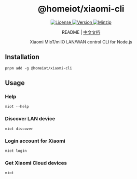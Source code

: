 <h1 align="center">@homeiot/xiaomi-cli</h1>

<p align="center">
  <a href="https://github.com/qq15725/homeiot/blob/master/LICENSE" class="mr-3">
    <img src="https://img.shields.io/npm/l/homeiot.svg" alt="License">
  </a>
  <a href="https://www.npmjs.com/package/@homeiot/xiaomi-cli">
    <img src="https://img.shields.io/npm/v/@homeiot/xiaomi-cli.svg" alt="Version">
  </a>
  <a href="https://cdn.jsdelivr.net/npm/@homeiot/xiaomi-cli/dist/index.js">
    <img src="https://img.shields.io/bundlephobia/minzip/@homeiot/xiaomi-cli" alt="Minzip">
  </a>
</p>

<p align="center">README | <a href="README_zh.md">中文文档</a></p>

<p align="center">Xiaomi MIoT/miIO LAN/WAN control CLI for Node.js</p>

## Installation

```shell
pnpm add -g @homeiot/xiaomi-cli
```

## Usage

### Help

```shell
miot --help
```

### Discover LAN device

```shell
miot discover
```

### Login account for Xiaomi

```shell
miot login
```

### Get Xiaomi Cloud devices

```shell
miot
```
